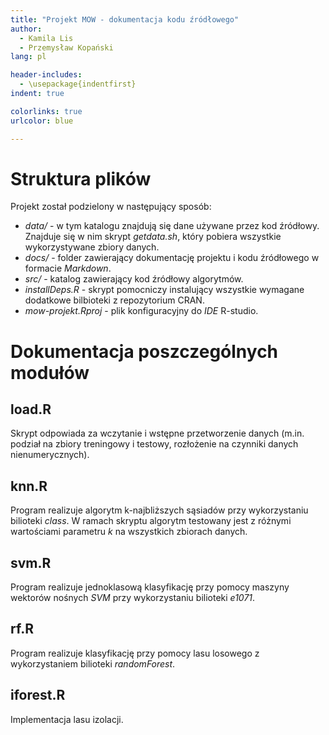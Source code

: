 ```yaml
---
title: "Projekt MOW - dokumentacja kodu źródłowego"
author:
  - Kamila Lis
  - Przemysław Kopański
lang: pl

header-includes:
  - \usepackage{indentfirst}
indent: true

colorlinks: true
urlcolor: blue

---
```



# Struktura plików

Projekt został podzielony w następujący sposób:

- _data/_ - w tym katalogu znajdują się dane używane przez kod źródłowy.
            Znajduje się w nim skrypt _getdata.sh_, który pobiera
            wszystkie wykorzystywane zbiory danych.
- _docs/_ - folder zawierający dokumentację projektu i kodu źródłowego
            w formacie _Markdown_.
- _src/_ -  katalog zawierający kod źródłowy algorytmów.
- _installDeps.R_ - skrypt pomocniczy instalujący wszystkie wymagane
                    dodatkowe bilbioteki z repozytorium CRAN.
- _mow-projekt.Rproj_ - plik konfiguracyjny do _IDE_ R-studio.

# Dokumentacja poszczególnych modułów

## load.R
Skrypt odpowiada za wczytanie i wstępne przetworzenie danych (m.in. podział na zbiory treningowy i testowy, rozłożenie na czynniki danych nienumerycznych).

## knn.R
Program realizuje algorytm k-najbliższych sąsiadów przy wykorzystaniu bilioteki _class_. W ramach skryptu algorytm testowany jest z różnymi wartościami parametru _k_ na wszystkich zbiorach danych. 

## svm.R
Program realizuje jednoklasową klasyfikację przy pomocy maszyny wektorów nośnych _SVM_ przy wykorzystaniu bilioteki _e1071_.

## rf.R
Program realizuje klasyfikację przy pomocy lasu losowego z wykorzystaniem bilioteki _randomForest_.

## iforest.R
Implementacja lasu izolacji.